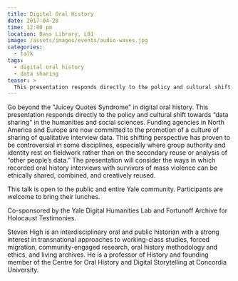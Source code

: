 ```yaml
---
title: Digital Oral History
date: 2017-04-28
time: 12:00 pm
location: Bass Library, L01
image: /assets/images/events/audio-waves.jpg
categories:
  - talk
tags:
  - digital oral history
  - data sharing
teaser: >
  This presentation responds directly to the policy and cultural shift towards “data sharing” in the humanities and social sciences. Funding agencies in North America and Europe are now committed to the promotion of a culture of sharing of qualitative interview data.  
---
```

Go beyond the "Juicey Quotes Syndrome" in digital oral history. This presentation responds directly to the policy and cultural shift towards “data sharing” in the humanities and social sciences. Funding agencies in North America and Europe are now committed to the promotion of a culture of sharing of qualitative interview data.  This shifting perspective has proven to be controversial in some disciplines, especially where group authority and identity rest on fieldwork rather than on the secondary reuse or analysis of “other people’s data.” The presentation will consider the ways in which recorded oral history interviews with survivors of mass violence can be ethically shared, combined, and creatively reused.
 
This talk is open to the public and entire Yale community. Participants are welcome to bring their lunches.
 
Co-sponsored by the ​Yale Digital Humanities Lab and Fortunoff Archive for Holocaust Testimonies. 
 
Steven High is an interdisciplinary oral and public historian with a strong interest in transnational approaches to working-class studies, forced migration, community-engaged research, oral history methodology and ethics, and living archives. He is a professor of History and founding member of the Centre for Oral History and Digital Storytelling at Concordia University.